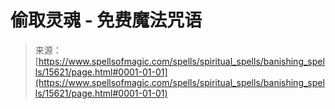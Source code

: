 <!--yml

category: 未分类

date: 2024-06-12 18:55:07

-->

# 偷取灵魂 - 免费魔法咒语

> 来源：[https://www.spellsofmagic.com/spells/spiritual_spells/banishing_spells/15621/page.html#0001-01-01](https://www.spellsofmagic.com/spells/spiritual_spells/banishing_spells/15621/page.html#0001-01-01)

